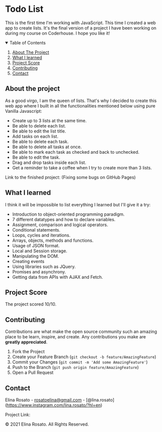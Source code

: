 <!--
*** Thanks for checking out my first JavaScript proyect ever. If you have a suggestion
*** that would make this better, please fork the repo and create a pull request
*** or simply open an issue with the tag "enhancement".
*** Thanks again! :D
-->

<!-- PROJECT TITLE -->
# Todo List
This is the first time I'm working with JavaScript. This time I created a web app to create lists. It's the final version of a project I have been working on during my course on Coderhouse. I hope you like it!

<!-- TABLE OF CONTENTS -->
<details open="open">
  <summary>Table of Contents</summary>
  <ol>
    <li><a href="#about-the-project">About The Project</a></li>
    <li><a href="#what-i-learned">What I learned</a></li>
    <li><a href="#project-score">Project Score</a></li>
    <li><a href="#contributing">Contributing</a></li>
    <li><a href="#contact">Contact</a></li>
  </ol>
</details>


<!-- ABOUT THE PROJECT -->
## About the project

As a good virgo, I am the queen of lists. That's why I decided to create this web app where I built in all the functionalities mentioned below using pure Vanilla Javascript:

* Create up to 3 lists at the same time.
* Be able to delete each list.
* Be able to edit the list title.
* Add tasks on each list.
* Be able to delete each task.
* Be able to delete all tasks at once.
* Be able to mark each task as checked and back to unchecked.
* Be able to edit the task.
* Drag and drop tasks inside each list.
* Get a reminder to take a coffee when I try to create more than 3 lists.

Link to the finished project: (Fixing some bugs on GitHub Pages)



<!-- WHAT I LEARNED -->
## What I learned

I think it will be impossible to list everything I learned but I'll give it a try:

*  Introduction to object-oriented programming paradigm.
*  7 different datatypes and how to declare variables.
*  Assignment, comparison and logical operators.
*  Conditional statements.
*  Loops, cycles and iterations.
*  Arrays, objects, methods and functions.
*  Usage of  JSON format.
*  Local and Session storage.
*  Manipulating the DOM.
*  Creating events
*  Using libraries such as JQuery.
*  Promises and asynchrony.
*  Getting data from APIs with AJAX and Fetch.


<!-- PROJECT SCORE -->
## Project Score

The project scored 10/10.


<!-- CONTRIBUTING -->
## Contributing

Contributions are what make the open source community such an amazing place to be learn, inspire, and create. Any contributions you make are **greatly appreciated**.

1. Fork the Project
2. Create your Feature Branch (`git checkout -b feature/AmazingFeature`)
3. Commit your Changes (`git commit -m 'Add some AmazingFeature'`)
4. Push to the Branch (`git push origin feature/AmazingFeature`)
5. Open a Pull Request



<!-- CONTACT -->
## Contact

Elina Rosato - rosatoelina@gmail.com - [@lina.rosato] (https://www.instagram.com/lina.rosato/?hl=en)

Project Link: 



© 2021 Elina Rosato. All Rights Reserved.
